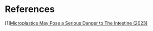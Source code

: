# References
[1][Microplastics May Pose a Serious Danger to The Intestine (2023)](https://www.sciencealert.com/microplastics-may-pose-a-serious-danger-to-the-intestine)